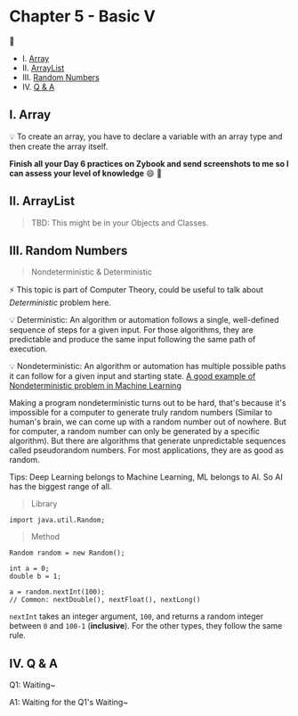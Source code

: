 # Chapter 5 - Basic V

:ice_cream:

* I. [Array](#1-array)
* II. [ArrayList](#2-arraylist)
* III. [Random Numbers](#3-random)
* IV. [Q & A](#4-qa)

<h2 id="1-array">I. Array</h2>

:bulb: To create an array, you have to declare a variable with an array type and then create the array itself.

**Finish all your Day 6 practices on Zybook and send screenshots to me so I can assess your level of knowledge** :smile: :pray:

<h2 id="2-arraylist">II. ArrayList</h2>

> TBD: This might be in your Objects and Classes.

<h2 id="3-random">III. Random Numbers</h2>

> Nondeterministic & Deterministic

:zap: This topic is part of Computer Theory, could be useful to talk about _Deterministic_ problem here.

:bulb: Deterministic: An algorithm or automation follows a single, well-defined sequence of steps for a given input. For those algorithms, they are predictable and produce the same input following the same path of execution.

:bulb: Nondeterministic: An algorithm or automation has multiple possible paths it can follow for a given input and starting state. [A good example of Nondeterministic problem in Machine Learning](https://www.youtube.com/watch?v=Aut32pR5PQA)

Making a program nondeterministic turns out to be hard, that's because it's impossible for a computer to generate truly random numbers (Similar to human's brain, we can come up with a random number out of nowhere. But for computer, a random number can only be generated by a specific algorithm). But there are algorithms that generate unpredictable sequences called pseudorandom numbers. For most applications, they are as good as random.

Tips: Deep Learning belongs to Machine Learning, ML belongs to AI. So AI has the biggest range of all.

> Library

```
import java.util.Random;
```

> Method

```
Random random = new Random();

int a = 0;
double b = 1;

a = random.nextInt(100);
// Common: nextDouble(), nextFloat(), nextLong()
```

`nextInt` takes an integer argument, `100`, and returns a random integer between `0` and `100-1` (**inclusive**). For the other types, they follow the same rule.

<h2 id="4-qa">IV. Q & A</h2>

Q1: Waiting~

A1: Waiting for the Q1's Waiting~